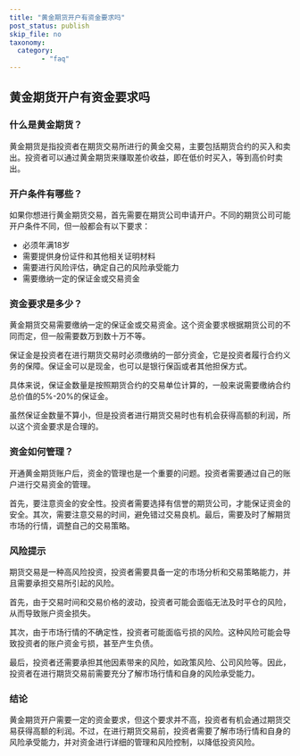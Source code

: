 ```yaml
---
title: "黄金期货开户有资金要求吗"
post_status: publish
skip_file: no
taxonomy:
  category:
        - "faq"
---
```


## 黄金期货开户有资金要求吗

### 什么是黄金期货？

黄金期货是指投资者在期货交易所进行的黄金交易，主要包括期货合约的买入和卖出。投资者可以通过黄金期货来赚取差价收益，即在低价时买入，等到高价时卖出。

### 开户条件有哪些？

如果你想进行黄金期货交易，首先需要在期货公司申请开户。不同的期货公司可能开户条件不同，但一般都会有以下要求：

- 必须年满18岁
- 需要提供身份证件和其他相关证明材料
- 需要进行风险评估，确定自己的风险承受能力
- 需要缴纳一定的保证金或交易资金

### 资金要求是多少？

黄金期货交易需要缴纳一定的保证金或交易资金。这个资金要求根据期货公司的不同而定，但一般需要数万到数十万不等。

保证金是投资者在进行期货交易时必须缴纳的一部分资金，它是投资者履行合约义务的保障。保证金可以是现金，也可以是银行保函或者其他担保方式。

具体来说，保证金数量是按照期货合约的交易单位计算的，一般来说需要缴纳合约总价值的5%-20%的保证金。

虽然保证金数量不算小，但是投资者进行期货交易时也有机会获得高额的利润，所以这个资金要求是合理的。

### 资金如何管理？

开通黄金期货账户后，资金的管理也是一个重要的问题。投资者需要通过自己的账户进行交易资金的管理。

首先，要注意资金的安全性。投资者需要选择有信誉的期货公司，才能保证资金的安全。其次，需要注意交易的时间，避免错过交易良机。最后，需要及时了解期货市场的行情，调整自己的交易策略。

### 风险提示

期货交易是一种高风险投资，投资者需要具备一定的市场分析和交易策略能力，并且需要承担交易所引起的风险。

首先，由于交易时间和交易价格的波动，投资者可能会面临无法及时平仓的风险，从而导致账户资金损失。

其次，由于市场行情的不确定性，投资者可能面临亏损的风险。这种风险可能会导致投资者的账户资金亏损，甚至产生负债。

最后，投资者还需要承担其他因素带来的风险，如政策风险、公司风险等。因此，投资者在进行期货交易前需要充分了解市场行情和自身的风险承受能力。

### 结论

黄金期货开户需要一定的资金要求，但这个要求并不高，投资者有机会通过期货交易获得高额的利润。不过，在进行期货交易前，投资者需要了解市场行情和自身的风险承受能力，并对资金进行详细的管理和风险控制，以降低投资风险。
